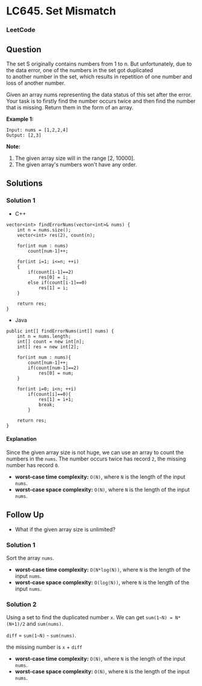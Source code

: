 # LC645. Set Mismatch

### LeetCode

## Question

The set S originally contains numbers from 1 to n. But unfortunately, due to the data error, one of the numbers in the set got duplicated to another number in the set, which results in repetition of one number and loss of another number.

Given an array nums representing the data status of this set after the error. Your task is to firstly find the number occurs twice and then find the number that is missing. Return them in the form of an array.

**Example 1:**
```
Input: nums = [1,2,2,4]
Output: [2,3]
```

**Note:**

1.	The given array size will in the range [2, 10000].
2.	The given array's numbers won't have any order.

## Solutions

### Solution 1

* C++
```
vector<int> findErrorNums(vector<int>& nums) {
    int n = nums.size();
    vector<int> res(2), count(n);

    for(int num : nums)
        count[num-1]++;

    for(int i=1; i<=n; ++i)
    {
        if(count[i-1]==2) 
            res[0] = i;
        else if(count[i-1]==0)
            res[1] = i;
    }

    return res;
}
```

* Java
```
public int[] findErrorNums(int[] nums) {
    int n = nums.length;
    int[] count = new int[n];
    int[] res = new int[2];

    for(int num : nums){
        count[num-1]++;
        if(count[num-1]==2)
            res[0] = num;
    }

    for(int i=0; i<n; ++i)
        if(count[i]==0){
            res[1] = i+1;
            break;
        }

    return res;
}
```

#### Explanation

Since the given array size is not huge, we can use an array to count the numbers in the `nums`. The number occurs twice has record `2`, the missing number has record `0`.

* **worst-case time complexity:** `O(N)`, where `N` is the length of the input `nums`.
* **worst-case space complexity:** `O(N)`, where `N` is the length of the input `nums`.

## Follow Up

* What if the given array size is unlimited?

### Solution 1

Sort the array `nums`.

* **worst-case time complexity:** `O(N*log(N))`, where `N` is the length of the input `nums`.
* **worst-case space complexity:** `O(log(N))`, where `N` is the length of the input `nums`.

### Solution 2

Using a set to find the duplicated number `x`. We can get `sum(1~N) = N*(N+1)/2` and `sum(nums)`. 

`diff` = `sum(1~N)` - `sum(nums)`.

the missing number is `x` + `diff`

* **worst-case time complexity:** `O(N)`, where `N` is the length of the input `nums`.
* **worst-case space complexity:** `O(N)`, where `N` is the length of the input `nums`.
